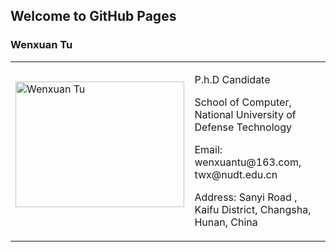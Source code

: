## Welcome to GitHub Pages

### Wenxuan Tu

<table class="imgtable">
  <tr>
    <td>
      <img src="iamge.jpg" alt="Wenxuan Tu" width="270px" height="201.6px" />&nbsp;
    </td>
    <td align="left">
      <p>P.h.D Candidate</p>
      <p>School of Computer, National University of Defense Technology</p>
      <p>Email: wenxuantu@163.com, twx@nudt.edu.cn</p>
      <p>Address: Sanyi Road , Kaifu District, Changsha, Hunan, China</p>
      <!--<p>[<a href="CV_chen.pdf">CV</a>]</p>-->
    </td>
 </tr>
</table>

